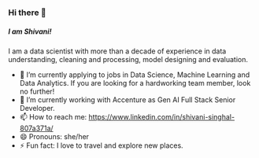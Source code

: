 ### Hi there 👋

##### I am Shivani!
I am a data scientist with more than a decade of experience in data understanding, cleaning and processing, model designing and evaluation. 




- 🔭 I’m currently applying to jobs in Data Science, Machine Learning and Data Analytics. If you are looking for a hardworking team member, look no further!
- 🌱 I’m currently working with Accenture as Gen AI Full Stack Senior Developer.
- 📫 How to reach me: https://www.linkedin.com/in/shivani-singhal-807a371a/
- 😄 Pronouns: she/her
- ⚡ Fun fact: I love to travel and explore new places.


<!--
**shivani-singhal0410/shivani-singhal0410** is a ✨ _special_ ✨ repository because its `README.md` (this file) appears on your GitHub profile.

Here are some ideas to get you started:

- 🔭 I’m currently working on ...
- 🌱 I’m currently learning ...
- 👯 I’m looking to collaborate on ...
- 🤔 I’m looking for help with ...
- 💬 Ask me about ...
- 📫 How to reach me: ...
- 😄 Pronouns: ...
- ⚡ Fun fact: ...
-->
